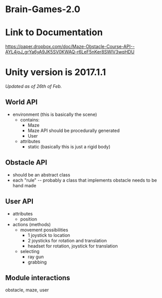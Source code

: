 # Brain-Games-2.0
# Link to Documentation
https://paper.dropbox.com/doc/Maze-Obstacle-Course-API--AYL4joJ_grYa6yA9JK5SV0KWAQ-r6LeF5nKer8SWIV3wqHDU

# Unity version is 2017.1.1

*Updated as of 26th of Feb.*
## World API
  * environment (this is basically the scene)
    * contains:
       - Maze
        * Maze API should be procedurally generated
       - User
    * attributes
       - static (basically this is just a rigid body)
## Obstacle API
  * should be an abstract class
  * each "rule" -- probably a class that implements obstacle needs to be hand made


## User API
  * attributes
    * position
  * actions (methods)
    * movement
      possibilities
      * 1 joystick to location
      * 2 joysticks for rotation and translation
      * headset for rotation, joystick for translation
    * selecting
      * ray gun
      * grabbing

## Module interactions
   obstacle, maze, user

